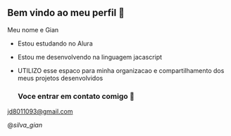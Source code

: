 ## Bem vindo ao meu perfil 💙

Meu nome e Gian 

- Estou estudando no Alura
- Estou me desenvolvendo na linguagem jacascript
- UTILIZO esse espaco para minha organizacao e compartilhamento dos meus projetos desenvolvidos

  ### Voce entrar em contato comigo 📧

jd8011093@gmail.com

@_silva_gian_

  
